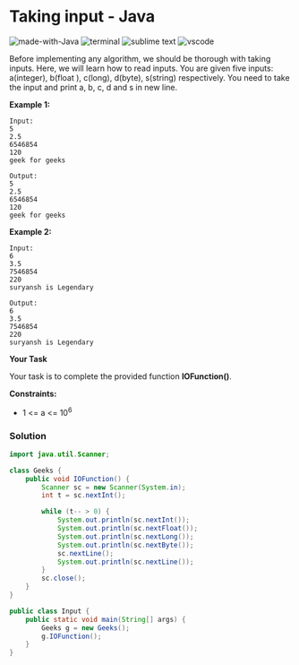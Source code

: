 # Taking input - Java
![made-with-Java](https://img.shields.io/badge/Made%20with-Java-007396.svg)
![terminal](https://img.shields.io/badge/Windows%20Terminal-4D4D4D?logo=windows%20terminal&logoColor=white)
![sublime text](https://img.shields.io/badge/sublime_text-%23575757.svg?logo=sublime-text&logoColor=important)
![vscode](https://img.shields.io/badge/Visual_Studio_Code-0078D4?logo=visual%20studio%20code&logoColor=white)

Before implementing any algorithm, we should be thorough with taking inputs. Here, we will learn how to read inputs.
You are given five inputs: a(integer), b(float ), c(long), d(byte), s(string) respectively. You need to take the input and print a, b, c, d and s in new line.

__Example 1:__
```
Input:
5
2.5
6546854
120
geek for geeks

Output:
5
2.5
6546854
120
geek for geeks
```
__Example 2:__
```
Input:
6
3.5
7546854
220
suryansh is Legendary

Output:
6
3.5
7546854
220
suryansh is Legendary
```
__Your Task__

Your task is to complete the provided function **IOFunction()**.

__Constraints:__
- 1 <= a <= 10<sup>6</sup>

### Solution
```java
import java.util.Scanner;

class Geeks {
    public void IOFunction() {
        Scanner sc = new Scanner(System.in);
        int t = sc.nextInt();

        while (t-- > 0) {
            System.out.println(sc.nextInt());
            System.out.println(sc.nextFloat());
            System.out.println(sc.nextLong());
            System.out.println(sc.nextByte());
            sc.nextLine();
            System.out.println(sc.nextLine());
        }
        sc.close();
    }
}

public class Input {
    public static void main(String[] args) {
        Geeks g = new Geeks();
        g.IOFunction();
    }
}
```